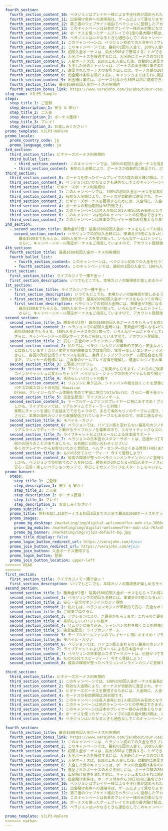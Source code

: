 ```yaml
---
fourth_section:
  fourth_section_content_10: ベラジョンはプレイヤー様による不正行為が認められた場合、ボーナスおよびそれにより獲得した勝利金を無効とする権利を有します。不正行為についてはキャンペーンの一般規約をご確認ください。
  fourth_section_content_11: 出金賭け条件への適用率は、ゲームによって異なります。詳細は カジノボーナス のページをご確認ください。
  fourth_section_content_12: 第三者のウェブサイト経由でベラジョンに登録したアカウントは、このボーナスの対象外となります。
  fourth_section_content_13: このキャンペーンは日本のプレイヤー様のみ対象となります。
  fourth_section_content_14: ボーナスを使ったゲームプレイでの1度の最大賭け額は、スロット/スクラッチカードで$6.25、またはテーブルゲーム/ライブカジノまで$25とします。この金額を上回った場合には、ボーナスとそのボーナスに関連するすべての勝利金は没収されます。
  fourth_section_content_15: ベラジョンはいかなるときも通告なしでこのキャンペーンを変更、終了できる権利を有します。
  fourth_section_content_1: このキャンペーンは、ベラジョン初めての入金を行うプレイヤー様が対象となります。
  fourth_section_content_2: このキャンペーンでは、最初の1回の入金で、100％入金ボーナスを獲得することができます。
  fourth_section_content_3: 初回入金ボーナスは、最大$500まで獲得することができます。
  fourth_section_content_4: 入金ボーナスを獲得するには、入金時にボーナスの受け取り希望欄にチェックを入れる必要があります。
  fourth_section_content_5: 入金ボーナスは、$10以上を入金した後、自動的に進呈されます。
  fourth_section_content_6: 入金した分のキャッシュは、ボーナスの出金賭け条件の対象外となります。また、ボーナスは、入金した分のキャッシュの利用後、使用可能となります。
  fourth_section_content_7: 進呈されたボーナスのお引き出しには、ボーナス額の20倍にあたる出金賭け条件をゲームで賭けて満たす必要があります。
  fourth_section_content_8: 出金賭け条件を満たす前に、キャッシュまたはそれに関連するキャッシュ勝利金を出金する場合、残っているボーナスはすべて没収されます。
  fourth_section_content_9: 出金賭け条件は、ボーナス付与から30日以内に達成できない場合、ボーナス及びそれにより獲得した勝利金が没収されます。
  fourth_section_title: 最高$500初回入金ボーナス利用規約
  fourth_section_bonus_link: https://www.verajohn.com/ja/about/our-casino-bonuses
slug_name: VJLP5 Sample
steps:
  step_title_1: ご登録
  step_description_1: 安全 & 安心！
  step_title_2: ご入金
  step_description_2: ボーナス獲得！
  step_title_3: プレイ!
  step_description_3: お楽しみください！
promo_template: VJLP3-NoForm
promo_locale:
  promo_country_code: jp
  promo_language_code: ja
3rd_section:
  third_section_title: ビギナーズボーナス利用規約
  third_bullet_list:
    - third_section_content: このキャンペーンでは、100%の初回入金ボーナスを最高$500まで、50%のセカンド入金ボーナスを最高$250まで、100%のサード入金ボーナスを最高$200まで獲得することができます。
    - third_section_content: 有効な入金額により、ボーナスが自動的に進呈され、ボーナスのお引き出しには、ボーナス額の20倍にあたる金額をゲームで賭ける必要があります。
third_section:
  third_section_content_8: ボーナスを使ったゲームプレイでの1度の最大賭け額は、スロット/スクラッチカードで$6.25、またはテーブルゲーム/ライブカジノまで$25とします。この金額を上回った場合には、ボーナスとそのボーナスに関連するすべての勝利金は没収されます。
  third_section_content_9: ベラジョンはいかなるときも通告なしでこのキャンペーンを変更、終了できる権利を有します。
  third_section_title: ビギナーズボーナス利用規約
  third_section_content_1: このキャンペーンでは、100%の初回入金ボーナスを最高$500まで、50%のセカンド入金ボーナスを最高$250まで、100%のサード入金ボーナスを最高$200まで獲得することができます。
  third_section_content_2: 有効な入金額により、ボーナスが自動的に進呈され、ボーナスのお引き出しには、ボーナス額の20倍にあたる金額をゲームで賭ける必要があります。
  third_section_content_3: ビギナーズボーナスを獲得するためには、入金時に、入金ページにある「ボーナス」のボックスにチェックが入力されている必要があります。
  third_section_content_4: ボーナスの有効期限は30日間です。
  third_section_content_5: このキャンペーンは各入金毎にお1人様1回のみ有効となります。
  third_section_content_6: このキャンペーンは他のキャンペーンとの併用はできません。
  third_section_content_7: このキャンペーンは日本のプレイヤー様のみ対象となります。
2nd_section:
  - second_section_title: 勝負金が2倍! 最高$500初回入金ボーナスをもらってお得にプレイ
    second_section_content: ベラジョンでの初回入金時には、軍資金が2倍になる★ビギナーズボーナス★がお待ちしています!
      最高$500までもらえる、100%入金ボーナスを受け取って、いろんなゲームにトライしてみましょう！
      さらに、キャンペーンメール限定ボーナスもご用意していますので、アカウント登録後、キャンペーンメールの配信設定をオンにすることをお忘れなく♪
4th_section:
  fourth_section_title: 最高$500初回入金ボーナス利用規約
  fourth_bullet_list:
    - fourth_section_content: このキャンペーンは、ベラジョン初めての入金を行うプレイヤー様が対象となります。
    - fourth_section_content: このキャンペーンでは、最初の1回の入金で、100％入金ボーナスを獲得することができます。
first_section:
  first_section_title: ライブカジノで一攫千金ッ！
  first_section_description: いつでもどこでも、本場カジノの臨場感が楽しめるライブカジノ。ディーラーの動きがリアルタイムで見えるので、イカサマの心配もありません。しかも、還元率は他のギャンブルよりもはるかに高いともいわれています。パチスロの一般的な還元率は約80%と言われていますが、オンラインカジノでは、なんと最低でも「95％」はあるんです！さぁ、日本No.1オンラインカジノのベラジョンで、今をときめく最先端のライブカジノを堪能しましょう！
1st_section:
  - first_section_title: ライブカジノで一攫千金ッ！
    first_section_description: いつでもどこでも、本場カジノの臨場感が楽しめるライブカジノ。ディーラーの動きがリアルタイムで見えるので、イカサマの心配もありません。しかも、還元率は他のギャンブルよりもはるかに高いともいわれています。パチスロの一般的な還元率は約80%と言われていますが、オンラインカジノでは、なんと最低でも「95％」はあるんです！さぁ、日本No.1オンラインカジノのベラジョンで、今をときめく最先端のライブカジノを堪能しましょう！
  - first_section_title: 勝負金が2倍! 最高$500初回入金ボーナスをもらってお得にプレイ
    first_section_description: ベラジョンでの初回入金時には、軍資金が2倍になる★ビギナーズボーナス★がお待ちしています!
      最高$500までもらえる、100%入金ボーナスを受け取って、いろんなゲームにトライしてみましょう！
      さらに、キャンペーンメール限定ボーナスもご用意していますので、アカウント登録後、キャンペーンメールの配信設定をオンにすることをお忘れなく♪
second_section:
  second_section_title_1: 勝負金が2倍! 最高$500初回入金ボーナスをもらってお得にプレイ
  second_section_content_1: ベラジョンでの初回入金時には、軍資金が2倍になる★ビギナーズボーナス★がお待ちしています!
    最高$500までもらえる、100%入金ボーナスを受け取って、いろんなゲームにトライしてみましょう！
    さらに、キャンペーンメール限定ボーナスもご用意していますので、アカウント登録後、キャンペーンメールの配信設定をオンにすることをお忘れなく♪
  second_section_title_2: 安心・安全のオンラインカジノ環境
  second_section_content_2: 私たちは、ベラジョンカジノが革新的で安心・安全なオンラインカジノであり、食パン以来の大発明!
    と自負しています！カジノ業界での経験豊富なプロ集団が、世界一楽しいエンターテイメントをお届けすることを目標に掲げて、日々最高のカジノ体験をお届け！
    さらに、各国の政府公認ライセンスを取得し、業界でトップクラスのゲーム配信会社を導入。さらに、カジノで遊べる製品は、ランダム・ナンバー・ジェネレーターと呼ばれる、ゲーム結果をランダムに生成するシステムを利用しており、ゲームの公平性も第三者機関によって保証されています。
    また、プレイヤーの皆様には、ご自身のゲームプレイ習慣を理解し、健全にカジノをお楽しみいただきたいと思っています。当サイトでご利用いただける「自己規制」ページでは、サイトへのアクセス制限や入金に上限を設定することが可能です。安心・安全・楽しくカジノライフを始めちゃおう！
  second_section_title_3: ご褒美プログラム
  second_section_content_3: アクションにより、ご褒美がもらえます。これらのご褒美は、ベラジョン・ショップでお得なアイテムを購入するのに使用できる、コインとして獲得できます。コインが増えるとレベルも更新され、入金ボーナス、フリースピン、特定のゲームで利用できるボーナスなどといったアイテムの購入が可能。期間限定アイテムやお得なアイテム盛りだくさん！
    コインがキャッシュに変わっちゃう!? ベラジョン・ショップの目玉アイテムも取り揃えていますので、ぜひご利用ください♪
  second_section_title_4: 素晴らしいスロットの数々
  second_section_content_4: リムジンに乗り込み、シャンパンの栓を抜くことを想像しながら、人気スロットゲームをプレイし始めませんか?!
    パチスロ風スロットの元祖、Hawaiian
    Dream、クレイジーなゲーム体験を求めて宇宙に旅立つStarburst、さらに一攫千金ジャックポットゲームをプレイしたりして、お気に入りゲームを見つけてみてください！もちろん、パソコン、モバイルなど、利用端末に関わらず、最高のゲームをお楽しみいただけます！
  second_section_title_5: 完全生配信! ライブカジノゲーム
  second_section_content_5: テーブルゲームファンのプレイヤーに特におすすめ！ブラックジャックやルーレット、バカラやビデオポーカーなど、バライティ豊かなゲームが盛りだくさん!
    しかも、ライブカジノでは、リアルタイムでディーラーと対戦！
    実際にチャットを通じて会話までできちゃうので、まるで海外カジノのテーブルに座り、実際にディーラーと対戦してるかのような感覚です！
    さらに、本場の海外カジノから直接配信されているテーブルもあるので、日本に居ながらにして本場カジノがお手軽に体験できちゃう、オンラインカジノならではのライブゲームはクセになること間違いなし！
  second_section_title_6: モバイル・カジノ
  second_section_content_6: ベラジョンでは、パソコン版と変わらない最高のカジノ体験を、そっくりそのままモバイル版でもお楽しみいただけます!
    リアルタイムでディーラーと繋がるライブカジノを電車の中で、エキサイティングなスロットゲームを外出中に、いつでもどこでもお好きなゲームを快適な環境で遊べるのが、ベラジョンのモバイル・カジノです！
  second_section_title_7: ライブチャットおよびEメールによる日本語サポート
  second_section_content_7: ベラジョンの日本語カスタマーサポートは、迅速かつ丁寧!
    何かお困りのことがありましたら、お気軽にお問い合わせください♪
    多くのプレイヤーからお寄せいただく質問は、ヘルプ・センタ―のよくある質問(FAQ)または「ヘルプ」よりご確認いただけます。
  second_section_title_8: ものの5分でスピーディー! 今すぐ登録しよう!
  second_section_content_8: 最高の環境が整ったベラジョンオンラインカジノに登録するなら今でしょ！
    しかも、ベラジョンでの初めてのご入金時には、勝負金が2倍になる★初回入金ボーナス★が、最大$500までもらえます！
    安心・安全・楽しいベラジョンカジノで、今日こそカジノライフをスタートしちゃいましょう! グッドラック
promo_banner:
  steps:
    step_title_1: ご登録
    step_description_1: 安全 & 安心！
    step_title_2: ご入金
    step_description_2: ボーナス獲得！
    step_title_3: プレイ!
    step_description_3: お楽しみください！
  promo_subtitle: " "
  promo_title: 無料お試し$10ボーナス＆初回3回までの入金で最高$1000ボーナスをゲット！
  promo_images:
    promo_bg_desktop: /marketing/img/digital-welcomeoffer-mob-cta-1000x300-a_nocta.png
    promo_bg_mobile: /marketing/img/digital-welcomeoffer-mob-cta-767x493-b_nocta.png
    promo_bg_banner: /marketing/img/vjlp3-default-bg.jpg
  promo_title_display: false
  promo_login_button_redirect_url: https://verajohn.com/#join
  promo_join_button_redirect_url: https://verajohn.com/#join
  promo_join_button: 入金ボーナス獲得する
  promo_login_button: 登録
  promo_join_button_location: upper-left
<<<<<<< HEAD
=======
first_section:
  first_section_title: ライブカジノで一攫千金ッ！
  first_section_description: いつでもどこでも、本場カジノの臨場感が楽しめるライブカジノ。ディーラーの動きがリアルタイムで見えるので、イカサマの心配もありません。しかも、還元率は他のギャンブルよりもはるかに高いともいわれています。パチスロの一般的な還元率は約80%と言われていますが、オンラインカジノでは、なんと最低でも「95％」はあるんです！さぁ、日本No.1オンラインカジノのベラジョンで、今をときめく最先端のライブカジノを堪能しましょう！
second_section:
  second_section_title_1: 勝負金が2倍! 最高$500初回入金ボーナスをもらってお得にプレイ
  second_section_content_1: ベラジョンでの初回入金時には、軍資金が2倍になる★ビギナーズボーナス★がお待ちしています! 最高$500までもらえる、100%入金ボーナスを受け取って、いろんなゲームにトライしてみましょう！ さらに、キャンペーンメール限定ボーナスもご用意していますので、アカウント登録後、キャンペーンメールの配信設定をオンにすることをお忘れなく♪
  second_section_title_2: 安心・安全のオンラインカジノ環境
  second_section_content_2: 私たちは、ベラジョンカジノが革新的で安心・安全なオンラインカジノであり、食パン以来の大発明! と自負しています！カジノ業界での経験豊富なプロ集団が、世界一楽しいエンターテイメントをお届けすることを目標に掲げて、日々最高のカジノ体験をお届け！ さらに、各国の政府公認ライセンスを取得し、業界でトップクラスのゲーム配信会社を導入。さらに、カジノで遊べる製品は、ランダム・ナンバー・ジェネレーターと呼ばれる、ゲーム結果をランダムに生成するシステムを利用しており、ゲームの公平性も第三者機関によって保証されています。 また、プレイヤーの皆様には、ご自身のゲームプレイ習慣を理解し、健全にカジノをお楽しみいただきたいと思っています。当サイトでご利用いただける「自己規制」ページでは、サイトへのアクセス制限や入金に上限を設定することが可能です。安心・安全・楽しくカジノライフを始めちゃおう！
  second_section_title_3: ご褒美プログラム
  second_section_content_3: アクションにより、ご褒美がもらえます。これらのご褒美は、ベラジョン・ショップでお得なアイテムを購入するのに使用できる、コインとして獲得できます。コインが増えるとレベルも更新され、入金ボーナス、フリースピン、特定のゲームで利用できるボーナスなどといったアイテムの購入が可能。期間限定アイテムやお得なアイテム盛りだくさん！ コインがキャッシュに変わっちゃう!? ベラジョン・ショップの目玉アイテムも取り揃えていますので、ぜひご利用ください♪
  second_section_title_4: 素晴らしいスロットの数々
  second_section_content_4: リムジンに乗り込み、シャンパンの栓を抜くことを想像しながら、人気スロットゲームをプレイし始めませんか?! パチスロ風スロットの元祖、Hawaiian Dream、クレイジーなゲーム体験を求めて宇宙に旅立つStarburst、さらに一攫千金ジャックポットゲームをプレイしたりして、お気に入りゲームを見つけてみてください！もちろん、パソコン、モバイルなど、利用端末に関わらず、最高のゲームをお楽しみいただけます！
  second_section_title_5: 完全生配信! ライブカジノゲーム
  second_section_content_5: テーブルゲームファンのプレイヤーに特におすすめ！ブラックジャックやルーレット、バカラやビデオポーカーなど、バライティ豊かなゲームが盛りだくさん! しかも、ライブカジノでは、リアルタイムでディーラーと対戦！ 実際にチャットを通じて会話までできちゃうので、まるで海外カジノのテーブルに座り、実際にディーラーと対戦してるかのような感覚です！ さらに、本場の海外カジノから直接配信されているテーブルもあるので、日本に居ながらにして本場カジノがお手軽に体験できちゃう、オンラインカジノならではのライブゲームはクセになること間違いなし！
  second_section_title_6: モバイル・カジノ
  second_section_content_6: ベラジョンでは、パソコン版と変わらない最高のカジノ体験を、そっくりそのままモバイル版でもお楽しみいただけます! リアルタイムでディーラーと繋がるライブカジノを電車の中で、エキサイティングなスロットゲームを外出中に、いつでもどこでもお好きなゲームを快適な環境で遊べるのが、ベラジョンのモバイル・カジノです！
  second_section_title_7: ライブチャットおよびEメールによる日本語サポート
  second_section_content_7: ベラジョンの日本語カスタマーサポートは、迅速かつ丁寧! 何かお困りのことがありましたら、お気軽にお問い合わせください♪ 多くのプレイヤーからお寄せいただく質問は、ヘルプ・センタ―のよくある質問(FAQ)または「ヘルプ」よりご確認いただけます。
  second_section_title_8: ものの5分でスピーディー! 今すぐ登録しよう!
  second_section_content_8: 最高の環境が整ったベラジョンオンラインカジノに登録するなら今でしょ！ しかも、ベラジョンでの初めてのご入金時には、勝負金が2倍になる★初回入金ボーナス★が、最大$500までもらえます！ 安心・安全・楽しいベラジョンカジノで、今日こそカジノライフをスタートしちゃいましょう! グッドラック

third_section:
  third_section_title: ビギナーズボーナス利用規約
  third_section_content_1: このキャンペーンでは、100%の初回入金ボーナスを最高$500まで、50%のセカンド入金ボーナスを最高$250まで、100%のサード入金ボーナスを最高$200まで獲得することができます。
  third_section_content_2: 有効な入金額により、ボーナスが自動的に進呈され、ボーナスのお引き出しには、ボーナス額の20倍にあたる金額をゲームで賭ける必要があります。
  third_section_content_3: ビギナーズボーナスを獲得するためには、入金時に、入金ページにある「ボーナス」のボックスにチェックが入力されている必要があります。
  third_section_content_4: ボーナスの有効期限は30日間です。
  third_section_content_5: このキャンペーンは各入金毎にお1人様1回のみ有効となります。
  third_section_content_6: このキャンペーンは他のキャンペーンとの併用はできません。
  third_section_content_7: このキャンペーンは日本のプレイヤー様のみ対象となります。
  third_section_content_8: ボーナスを使ったゲームプレイでの1度の最大賭け額は、スロット/スクラッチカードで$6.25、またはテーブルゲーム/ライブカジノまで$25とします。この金額を上回った場合には、ボーナスとそのボーナスに関連するすべての勝利金は没収されます。
  third_section_content_9: ベラジョンはいかなるときも通告なしでこのキャンペーンを変更、終了できる権利を有します。

fourth_section:
  fourth_section_title: 最高$500初回入金ボーナス利用規約
  fourth_section_bonus_link: https://www.verajohn.com/ja/about/our-casino-bonuses
  fourth_section_content_1: このキャンペーンは、ベラジョン初めての入金を行うプレイヤー様が対象となります。
  fourth_section_content_2: このキャンペーンでは、最初の1回の入金で、100％入金ボーナスを獲得することができます。
  fourth_section_content_3: 初回入金ボーナスは、最大$500まで獲得することができます。
  fourth_section_content_4: 入金ボーナスを獲得するには、入金時にボーナスの受け取り希望欄にチェックを入れる必要があります。
  fourth_section_content_5: 入金ボーナスは、$10以上を入金した後、自動的に進呈されます。
  fourth_section_content_6: 入金した分のキャッシュは、ボーナスの出金賭け条件の対象外となります。また、ボーナスは、入金した分のキャッシュの利用後、使用可能となります。
  fourth_section_content_7: 進呈されたボーナスのお引き出しには、ボーナス額の20倍にあたる出金賭け条件をゲームで賭けて満たす必要があります。
  fourth_section_content_8: 出金賭け条件を満たす前に、キャッシュまたはそれに関連するキャッシュ勝利金を出金する場合、残っているボーナスはすべて没収されます。
  fourth_section_content_9: 出金賭け条件は、ボーナス付与から30日以内に達成できない場合、ボーナス及びそれにより獲得した勝利金が没収されます。
  fourth_section_content_10: ベラジョンはプレイヤー様による不正行為が認められた場合、ボーナスおよびそれにより獲得した勝利金を無効とする権利を有します。不正行為についてはキャンペーンの一般規約をご確認ください。
  fourth_section_content_11: 出金賭け条件への適用率は、ゲームによって異なります。詳細は カジノボーナス のページをご確認ください。
  fourth_section_content_12: 第三者のウェブサイト経由でベラジョンに登録したアカウントは、このボーナスの対象外となります。
  fourth_section_content_13: このキャンペーンは日本のプレイヤー様のみ対象となります。
  fourth_section_content_14: ボーナスを使ったゲームプレイでの1度の最大賭け額は、スロット/スクラッチカードで$6.25、またはテーブルゲーム/ライブカジノまで$25とします。この金額を上回った場合には、ボーナスとそのボーナスに関連するすべての勝利金は没収されます。
  fourth_section_content_15: ベラジョンはいかなるときも通告なしでこのキャンペーンを変更、終了できる権利を有します。

promo_template: VJLP3-NoForm
>>>>>>> nathan
---
```

